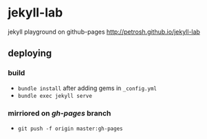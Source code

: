 jekyll-lab
==========

jekyll playground on github-pages http://petrosh.github.io/jekyll-lab

deploying
---------

### build

- ```bundle install``` after adding gems in ```_config.yml```  
- ```bundle exec jekyll serve```

### mirriored on *gh-pages* branch

- ```git push -f origin master:gh-pages```
